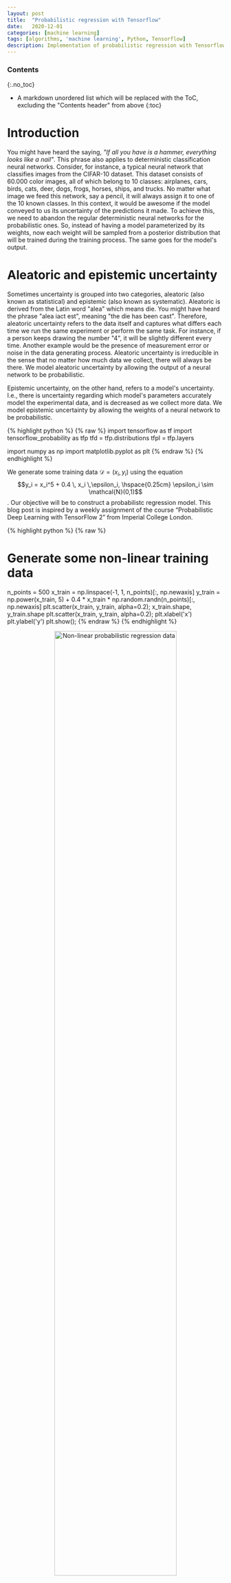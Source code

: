 ```yaml
---
layout: post
title:  "Probabilistic regression with Tensorflow"
date:   2020-12-01
categories: [machine learning]
tags: [algorithms, 'machine learning', Python, Tensorflow]
description: Implementation of probabilistic regression with Tensorflow
---
```


### Contents
{:.no_toc}

* A markdown unordered list which will be replaced with the ToC, excluding the "Contents header" from above
{:toc}


# Introduction
You might have heard the saying, *"If all you have is a hammer, everything looks like a nail"*. This phrase also applies to deterministic classification neural networks. Consider, for instance, a typical neural network that classifies images from the CIFAR-10 dataset. This dataset consists of 60.000 color images, all of which belong to 10 classes: airplanes, cars, birds, cats, deer, dogs, frogs, horses, ships, and trucks. No matter what image we feed this network, say a pencil, it will always assign it to one of the 10 known classes. In this context, it would be awesome if the model conveyed to us its uncertainty of the predictions it made. To achieve this, we need to abandon the regular deterministic neural networks for the probabilistic ones. So, instead of having a model parameterized by its weights, now each weight will be sampled from a posterior distribution that will be trained during the training process. The same goes for the model's output.


# Aleatoric and epistemic uncertainty
Sometimes uncertainty is grouped into two categories, aleatoric (also known as statistical) and epistemic (also known as systematic). Aleatoric is derived from the Latin word "alea" which means die. You might have heard the phrase "alea iact est", meaning "the die has been cast". Therefore, aleatoric uncertainty refers to the data itself and captures what differs each time we run the same experiment or perform the same task. For instance, if a person keeps drawing the number "4", it will be slightly different every time. Another example would be the presence of measurement error or noise in the data generating process. Aleatoric uncertainty is irreducible in the sense that no matter how much data we collect, there will always be there. We model aleatoric uncertainty by allowing the output of a neural network to be probabilistic.

Epistemic uncertainty, on the other hand, refers to a model's uncertainty. I.e., there is uncertainty regarding which model's parameters accurately model the experimental data, and is decreased as we collect more data. We model epistemic uncertainty by allowing the weights of a neural network to be probabilistic.


{% highlight python %}
{% raw %}
import tensorflow as tf
import tensorflow_probability as tfp
tfd = tfp.distributions
tfpl = tfp.layers 

import numpy as np
import matplotlib.pyplot as plt
{% endraw %}
{% endhighlight %}

We generate some training data $\mathcal{D}=(x_i, y_i)$ using the equation $$y_i = x_i^5 + 0.4 \, x_i \,\epsilon_i, \hspace{0.25cm} \epsilon_i \sim \mathcal{N}(0,1)$$. Our objective will be to construct a probabilistc regression model. This blog post is inspired by a weekly assignment of the course “Probabilistic Deep Learning with TensorFlow 2” from Imperial College London.

{% highlight python %}
{% raw %}
# Generate some non-linear training data
n_points = 500
x_train = np.linspace(-1, 1, n_points)[:, np.newaxis]
y_train = np.power(x_train, 5) + 0.4 * x_train * np.random.randn(n_points)[:, np.newaxis]
plt.scatter(x_train, y_train, alpha=0.2);
x_train.shape, y_train.shape
plt.scatter(x_train, y_train, alpha=0.2);
plt.xlabel('x')
plt.ylabel('y')
plt.show();
{% endraw %}
{% endhighlight %}

<p align="center">
 <img style="width: 75%; height: 75%" src="{{ site.url }}/images/probabilistic_regression/training_data.png" alt="Non-linear probabilistic regression data">
</p>

At the core of probabilistic predictive model is the Bayes rules. To estimate a full posterior distribution of the parameters $\mathbf{Θ}$, the Bayes rule would, in our case, take the following form:

$$
p(\mathbf{Θ|\mathcal{D}}) = \frac{p(\mathcal{D}|\mathbf{Θ})p(\mathbf{Θ})}{p(\mathcal{D})}
$$

I haven't researched the matter a lot, but in the absence of any evidence, choosing a normal distribution as a prior is a fair way to initialize a probabilistic neural network. After all, the central limit theorem asserts that samples obtained from data will approximate a normal distribution no matter the true underlying distribution.

{% highlight python %}
{% raw %}
def get_prior(kernel_size, bias_size, dtype=None):
    n = kernel_size + bias_size
    prior_model = tf.keras.Sequential([
        tfpl.DistributionLambda(lambda t: tfd.MultivariateNormalDiag(
        loc=tf.zeros(n), scale_diag=tf.ones(n)))
    ])
    return prior_model
{% endraw %}
{% endhighlight %}

Here comes the tricky part. We will use a multivariate Gaussian distribution for the posterior distribution. There are three ways for a multivariate normal distribution to be parameterized. First, in terms of a positive definite covariance matrix $\mathbf{\Sigma}$, second a positive definite precision matrix $\mathbf{\Sigma}^{-1}$, and last a lower-triangular matrix $\mathbf{L}\mathbf{L}^⊤$ with positive-valued diagonal entries, such that $\mathbf{\Sigma} = \mathbf{L}\mathbf{L}^⊤$. This triangular matrix can be obtained via, e.g., Cholesky decomposition of the covariance matrix. In our case we are going for the last method by using `MultivariateNormalTriL()`. So, instead of parameterizing the neural network with weights $\mathbf{w}$, we will instead parameterize it with $\mathbf{\mu}$ and $\sigma$.

{% highlight python %}
{% raw %}
def get_posterior(kernel_size, bias_size, dtype=None):
    n = kernel_size + bias_size
    posterior_model = tf.keras.Sequential([
        tfpl.VariableLayer(tfpl.MultivariateNormalTriL.params_size(n), dtype=dtype),
        tfpl.MultivariateNormalTriL(n)
    ])
    return posterior_model
{% endraw %}
{% endhighlight %}

So, just to let the above code sink. We consider the posterior distribution, which corresponds to the probability of predicting $y$ given an input $\mathbf{x}$ and the training data $\mathcal{D}$: 
$$p(y\mid \mathbf{x},\mathcal{D})= \int p(y\mid \mathbf{x},\mathbf{Θ}) \, p(\mathbf{Θ}\mid\mathcal{D}) \mathop{\mathrm{d}\theta}$$

This is equivalent to having an ensemble of models and taking their average weighted by the posterior probabilities of their parameters $\mathbf{Θ}$.There are two problems with this approach, however. First, it is computationally intractable to calculate an exact solution. Second, this averaging implies that our equation is not differentiable, which in turn means that we can't use backpropagation to update the model's parameters. The solution to both of these problems a method called variational inference.

{% highlight python %}
{% raw %}
# The prior distribution has no trainable variables
prior_model = get_prior(3, 1)
print('Trainable variables for prior model: ', prior_model.layers[0].trainable_variables)
print('Sampling from the prior distribution:\n', prior_model.call(tf.constant(1.0)).sample(5))

# The posterior distribution for kernel_size = 3, bias_size = 1, is expected to
# have (3 + 1) + ((4^2 - 4)/2 + 4) = 14 parameters. Note that the default initializer
# according to the docs is 'zeros'.
posterior_model = get_posterior(3, 1)
print('\nTrainable variables for posterior model: ', posterior_model.layers[0].trainable_variables)
print('Sampling from the posterior distribution:\n', posterior_model.call(tf.constant(1.0)).sample(5))

# Note that every time we run this cell block, we get different results for the samples
{% endraw %}
{% endhighlight %}


    Trainable variables for prior model:  []
    WARNING:tensorflow:From /home/stathis/.local/lib/python3.8/site-packages/tensorflow/python/ops/linalg/linear_operator_diag.py:167: calling LinearOperator.__init__ (from tensorflow.python.ops.linalg.linear_operator) with graph_parents is deprecated and will be removed in a future version.
    Instructions for updating:
    Do not pass `graph_parents`.  They will  no longer be used.
    Sampling from the prior distribution:
     tf.Tensor(
    [[ 1.3140054   0.93301576 -2.3522265   0.5879774 ]
     [-2.6143072   0.39889303  0.72736305 -0.06531376]
     [-1.1271048   0.4480154  -1.389969    0.87443566]
     [-0.6140247   0.3008949   0.91000426  0.1832995 ]
     [ 0.39756483  0.4414646  -1.025012    0.21117625]], shape=(5, 4), dtype=float32)
    
    Trainable variables for posterior model:  [<tf.Variable 'constant:0' shape=(14,) dtype=float32, numpy=
    array([0., 0., 0., 0., 0., 0., 0., 0., 0., 0., 0., 0., 0., 0.],
          dtype=float32)>]
    Sampling from the posterior distribution:
     tf.Tensor(
    [[-0.0099524   1.107596   -0.34787297  0.1307174 ]
     [-0.7565929  -0.08078367  0.1275031   0.80345786]
     [ 0.75810474  0.12409975  0.11558666  0.54518634]
     [-0.5074226   0.11740679  0.86849195 -0.33246624]
     [ 0.01261052  0.44296038  0.61944205  0.4496125 ]], shape=(5, 4), dtype=float32)



{% highlight python %}
{% raw %}
# Define the model, negative-log likelihood as the loss function
# and compile the model with the RMSprop optimizer
model = tf.keras.Sequential([
    tfpl.DenseVariational(input_shape=(1,), units=8,
                          make_prior_fn=get_prior,
                          make_posterior_fn=get_posterior,
                          kl_weight=1/x_train.shape[0],
                          activation='sigmoid'),
    tfpl.DenseVariational(units=tfpl.IndependentNormal.params_size(1),
                          make_prior_fn=get_prior,
                          make_posterior_fn=get_posterior,
                          kl_weight=1/x_train.shape[0]),
    tfpl.IndependentNormal(1)
])

def nll(y_true, y_pred):
    return -y_pred.log_prob(y_true)

model.compile(loss=nll, optimizer=tf.keras.optimizers.RMSprop(learning_rate=0.005))
model.summary()
{% endraw %}
{% endhighlight %}

    Model: "sequential_2"
    _________________________________________________________________
    Layer (type)                 Output Shape              Param #   
    =================================================================
    dense_variational (DenseVari (None, 8)                 152       
    _________________________________________________________________
    dense_variational_1 (DenseVa (None, 2)                 189       
    _________________________________________________________________
    independent_normal (Independ multiple                  0         
    =================================================================
    Total params: 341
    Trainable params: 341
    Non-trainable params: 0
    _________________________________________________________________


Let's calculate by hand the model's parameters. The **first dense variational layer** has 1 input, 8 outputs and 8 biases. Therefore, there are $1\cdot8 + 8 = 16$ weights. Since each weight is going to be modelled by a normal distribution, we need 16 $\mu$'s, and $(16^2 - 16)/2 + 16 = 136$ $\sigma$'s. The latter is the number of elements of a lower triangular matrix $8\times 8$. Therefore, in total we need $16 + 132 = 152$ parameters. What about the **second variational layer**? This one has 8 inputs (since the previous had 8 outputs), 2 outputs (the $\mu, \sigma$ of the independent normal distribution), and 2 biases. Therefore, it has $8\times 2 + 2 = 18$ weights. For 18 weights, we need 18 $\mu$'s and $(18^2 - 18)/2 + 18 = 171$ $\sigma$'s. Therefore, in total we need $18 + 171 = 189$ parameters. The `tfpl.MultivariateNormalTriL.params_size(n)` static function calculates the number of parameters need to parameterize a multivariate normal distribution, so we don't have to bother with it.

{% highlight python %}
{% raw %}
# Train the model for 1000 epochs
history = model.fit(x_train, y_train, epochs=1000, verbose=0)
plt.plot(history.history['loss'])
plt.xlabel('Epochs')
plt.ylabel('Loss');
{% endraw %}
{% endhighlight %}

<p align="center">
 <img style="width: 75%; height: 75%" src="{{ site.url }}/images/probabilistic_regression/loss_vs_epochs.png" alt="Loss vs. epochs">
</p>

{% highlight python %}
{% raw %}
plt.scatter(x_train, y_train, marker='.', alpha=0.2, label='data')
for _ in range(5):
    y_model = model(x_train)
    y_hat = y_model.mean()
    y_hat_minus_2sd = y_hat - 2 * y_model.stddev()
    y_hat_plus_2sd = y_hat + 2 * y_model.stddev()
    plt.plot(x_train, y_hat, color='red', label='model $\mu$' if _ == 0 else '')
    plt.plot(x_train, y_hat_minus_2sd, color='blue', label='$\mu - 2SD$' if _ == 0 else '')
    plt.plot(x_train, y_hat_plus_2sd, color='green', label='$\mu + 2SD$' if _ == 0 else '')
plt.xlabel('x')
plt.ylabel('y')
plt.legend()
plt.show()
{% endraw %}
{% endhighlight %}

<p align="center">
 <img style="width: 75%; height: 75%" src="{{ site.url }}/images/probabilistic_regression/regression1.png" alt="Non-linear probabilistic regression data">
</p>

{% highlight python %}
{% raw %}
plt.scatter(x_train, y_train, marker='.', alpha=0.2, label='data')
y_hat_t = 0
y_hat_minus_2sd = 0
y_hat_plus_2sd = 0
n_samples = 100
for _ in range(n_samples):
    y_model = model(x_train)
    y_hat_t = y_hat_t + y_model.mean()
    y_hat_minus_2sd = y_hat_minus_2sd + y_model.mean() - 2 * y_model.stddev()
    y_hat_plus_2sd = y_hat_plus_2sd + y_model.mean() + 2 * y_model.stddev()

y_hat_t /= n_samples
y_hat_minus_2sd /= n_samples
y_hat_plus_2sd /= n_samples
plt.plot(x_train, y_hat_t, color='red', label='model $\mu$')
plt.plot(x_train, y_hat_minus_2sd, color='blue', label='$\mu - 2SD$')
plt.plot(x_train, y_hat_plus_2sd, color='green', label='$\mu + 2SD$')
plt.xlabel('x')
plt.ylabel('y')
plt.legend()
plt.show()
{% endraw %}
{% endhighlight %}

<p align="center">
 <img style="width: 75%; height: 75%" src="{{ site.url }}/images/probabilistic_regression/regression2.png" alt="Non-linear probabilistic regression data">
</p>
